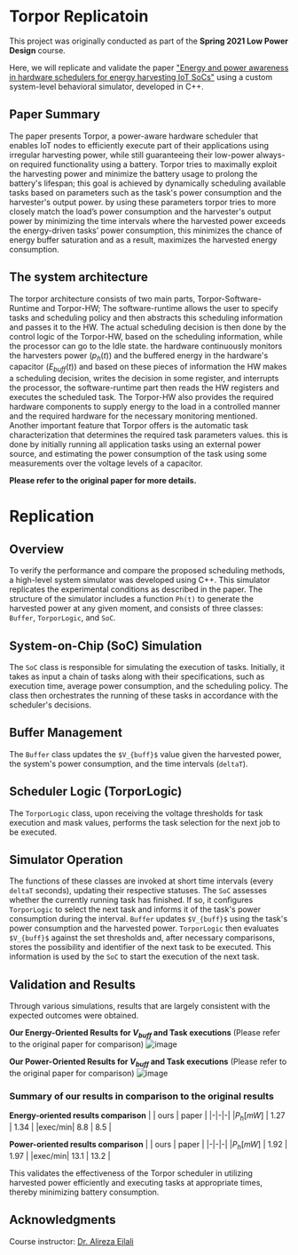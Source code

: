 # Torpor Replicatoin
This project was originally conducted as part of the **Spring 2021 Low Power Design** course.

Here, we will replicate and validate the paper ["Energy and power awareness in hardware schedulers for energy harvesting IoT SoCs"](https://www.sciencedirect.com/science/article/abs/pii/S0167926018305480#:~:text=To%20use%20harvested%20energy%20efficiently,on%20different%20application%2Dspecific%20parameters.) using a custom system-level behavioral simulator, developed in C++.

## Paper Summary
The paper presents Torpor, a power-aware hardware scheduler that enables IoT nodes to efficiently execute part of their applications using irregular harvesting power, while still guaranteeing their low-power always-on required functionality using a battery. Torpor tries to maximally exploit the harvesting power and minimize the battery usage to prolong the battery's lifespan; this goal is achieved by dynamically scheduling available tasks based on parameters such as the task's power consumption and the harvester's output power. by using these parameters torpor tries to more closely match the load’s power consumption and the harvester's output power by minimizing the time intervals where the harvested power exceeds the energy-driven tasks’ power consumption, this minimizes the chance of energy buffer saturation and as a result, maximizes the harvested energy consumption.

## The system architecture
The torpor architecture consists of two main parts, Torpor-Software-Runtime and Torpor-HW; The software-runtime allows the user to specify tasks and scheduling policy and then abstracts this scheduling information and passes it to the HW. The actual scheduling decision is then done by the control logic of the Torpor-HW, based on the scheduling information, while the processor can go to the Idle state. the hardware continuously monitors the harvesters power $(p_h(t))$ and the buffered energy in the hardware's capacitor $(E_{buff}(t))$ and based on these pieces of information the HW makes a scheduling decision, writes the decision in some register, and interrupts the processor, the software-runtime part then reads the HW registers and executes the scheduled task. The Torpor-HW also provides the required hardware components to supply energy to the load in a controlled manner and the required hardware for the necessary monitoring mentioned. Another important feature that Torpor offers is the automatic task characterization 
that determines the required task parameters values. this is done by initially running all application tasks using an external power source, and estimating the power consumption of the task using some measurements over the voltage levels of a capacitor.

**Please refer to the original paper for more details.**

# Replication

## Overview

To verify the performance and compare the proposed scheduling methods, a high-level system simulator was developed using C++. This simulator replicates the experimental conditions as described in the paper. The structure of the simulator includes a function `Ph(t)` to generate the harvested power at any given moment, and consists of three classes: `Buffer`, `TorporLogic`, and `SoC`.

## System-on-Chip (SoC) Simulation

The `SoC` class is responsible for simulating the execution of tasks. Initially, it takes as input a chain of tasks along with their specifications, such as execution time, average power consumption, and the scheduling policy. The class then orchestrates the running of these tasks in accordance with the scheduler's decisions.

## Buffer Management

The `Buffer` class updates the `$V_{buff}$` value given the harvested power, the system's power consumption, and the time intervals (`deltaT`).

## Scheduler Logic (TorporLogic)

The `TorporLogic` class, upon receiving the voltage thresholds for task execution and mask values, performs the task selection for the next job to be executed.

## Simulator Operation

The functions of these classes are invoked at short time intervals (every `deltaT` seconds), updating their respective statuses. The `SoC` assesses whether the currently running task has finished. If so, it configures `TorporLogic` to select the next task and informs it of the task's power consumption during the interval. `Buffer` updates `$V_{buff}$` using the task's power consumption and the harvested power. `TorporLogic` then evaluates `$V_{buff}$` against the set thresholds and, after necessary comparisons, stores the possibility and identifier of the next task to be executed. This information is used by the `SoC` to start the execution of the next task.

## Validation and Results

Through various simulations, results that are largely consistent with the expected outcomes were obtained.

**Our Energy-Oriented Results for $V_{buff}$ and Task executions** (Please refer to the original paper for comparison)
![image](https://github.com/SamanMohseni/TorporReplicatoin/assets/51726090/5239eb0e-9983-46a0-a00a-f617c8ef38ff)

**Our Power-Oriented Results for $V_{buff}$ and Task executions** (Please refer to the original paper for comparison)
![image](https://github.com/SamanMohseni/TorporReplicatoin/assets/51726090/c650a813-55e8-4dd3-a9f2-1267171b607e)

### Summary of our results in comparison to the original results
**Energy-oriented results comparison**
| |  ours   |  paper |
|-|-|-|
|$P_h[mW]$ | 1.27 | 1.34 |
|exec/min| 8.8 | 8.5 |

**Power-oriented results comparison**
| |  ours   |  paper |
|-|-|-|
|$P_h[mW]$ | 1.92 | 1.97 |
|exec/min| 13.1 | 13.2 |

This validates the effectiveness of the Torpor scheduler in utilizing harvested power efficiently and executing tasks at appropriate times, thereby minimizing battery consumption.

## Acknowledgments
Course instructor: [Dr. Alireza Ejlali](https://scholar.google.com/citations?user=H7G8s68AAAAJ&hl=en)
